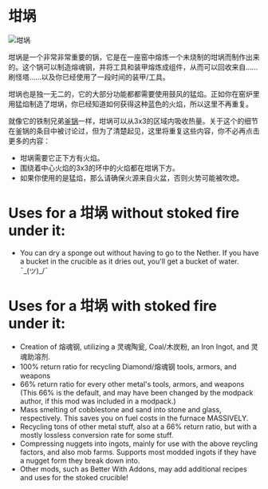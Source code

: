 # 坩埚

![坩埚](block:betterwithmods:cooking_pot@0)

坩埚是一个非常非常重要的锅，它是在一座窑中熔炼一个未烧制的坩埚而制作出来的。这个锅可以制造熔魂钢，并将工具和装甲熔炼成组件，从而可以回收来自......刷怪塔......以及你已经使用了一段时间的装甲/工具。

坩埚也是独一无二的，它的大部分功能都都需要使用鼓风的猛焰。正如你在窑炉里用猛焰制造了坩埚，你已经知道如何获得这种蓝色的火焰，所以这里不再重复。

就像它的铁制兄弟[釜锅](block:betterwithmods:cooking_pot@1)一样，坩埚可以从3x3的区域内吸收热量。关于这个的细节在釜锅的条目中被讨论过，但为了清楚起见，这里将重复这些内容，你不必再点击更多的内容：
 * 坩埚需要它正下方有火焰。
 * 围绕着中心火焰的3x3的环中的火焰都在坩埚下方。
 * 如果你使用的是猛焰，那么请确保火源来自火盆，否则火势可能被吹熄。

# Uses for a 坩埚 without stoked fire under it:
* You can dry a sponge out without having to go to the Nether. If you have a bucket in the crucible as it dries out, you'll get a bucket of water. ¯\_(ツ)_/¯

# Uses for a 坩埚 with stoked fire under it:
* Creation of 熔魂钢, utilizing a 灵魂陶瓮, Coal/木炭粉, an Iron Ingot, and 灵魂助溶剂.
* 100% return ratio for recycling Diamond/熔魂钢 tools, armors, and weapons
* 66% return ratio for every other metal's tools, armors, and weapons (This 66% is the default, and may have been changed by the modpack author, if this mod was included in a modpack.)
* Mass smelting of cobblestone and sand into stone and glass, respectively. This saves you on fuel costs in the furnace MASSIVELY.
* Recycling tons of other metal stuff, also at a 66% return ratio, but with a mostly lossless conversion rate for some stuff.
* Compressing nuggets into ingots, mainly for use with the above reycling factors, and also mob farms. Supports most modded ingots if they have a nugget form they break down into.
* Other mods, such as Better With Addons, may add additional recipes and uses for the stoked crucible!
